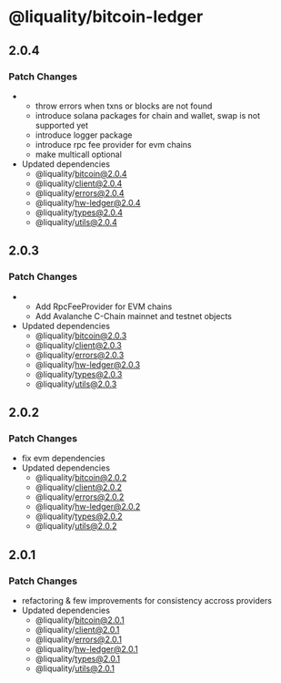 # @liquality/bitcoin-ledger

## 2.0.4

### Patch Changes

-   -   throw errors when txns or blocks are not found
    -   introduce solana packages for chain and wallet, swap is not supported yet
    -   introduce logger package
    -   introduce rpc fee provider for evm chains
    -   make multicall optional
-   Updated dependencies
    -   @liquality/bitcoin@2.0.4
    -   @liquality/client@2.0.4
    -   @liquality/errors@2.0.4
    -   @liquality/hw-ledger@2.0.4
    -   @liquality/types@2.0.4
    -   @liquality/utils@2.0.4

## 2.0.3

### Patch Changes

-   -   Add RpcFeeProvider for EVM chains
    -   Add Avalanche C-Chain mainnet and testnet objects
-   Updated dependencies
    -   @liquality/bitcoin@2.0.3
    -   @liquality/client@2.0.3
    -   @liquality/errors@2.0.3
    -   @liquality/hw-ledger@2.0.3
    -   @liquality/types@2.0.3
    -   @liquality/utils@2.0.3

## 2.0.2

### Patch Changes

-   fix evm dependencies
-   Updated dependencies
    -   @liquality/bitcoin@2.0.2
    -   @liquality/client@2.0.2
    -   @liquality/errors@2.0.2
    -   @liquality/hw-ledger@2.0.2
    -   @liquality/types@2.0.2
    -   @liquality/utils@2.0.2

## 2.0.1

### Patch Changes

-   refactoring & few improvements for consistency accross providers
-   Updated dependencies
    -   @liquality/bitcoin@2.0.1
    -   @liquality/client@2.0.1
    -   @liquality/errors@2.0.1
    -   @liquality/hw-ledger@2.0.1
    -   @liquality/types@2.0.1
    -   @liquality/utils@2.0.1
